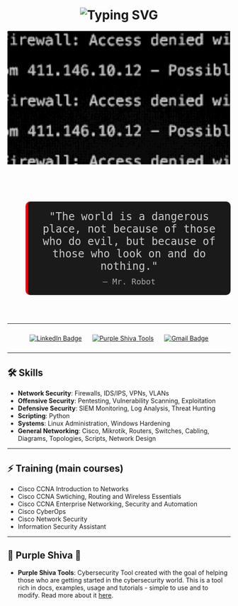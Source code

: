 <h1 align="center">
  <img src="https://readme-typing-svg.herokuapp.com?font=Fira+Code&size=40&pause=1000&color=F70000&center=true&vCenter=true&width=600&lines=HELLO+FRIEND" alt="Typing SVG" />
</h1>

<p align="center">
  <img src="./1.gif" />
  <br><br>
</p>

<div style="text-align: center; margin: 40px 0;">
  <blockquote style="font-family: 'Fira Code', monospace; font-size: 24px; color: #CCCCCC; background-color: #1A1A1A; padding: 20px; border-left: 5px solid #F70000; border-radius: 10px; display: inline-block; max-width: 800px;">
    <p style="margin: 0;">"The world is a dangerous place, not because of those who do evil, but because of those who look on and do nothing."</p>
    <footer style="margin-top: 10px; font-size: 18px; color: #AAAAAA;">– Mr. Robot</footer>
  </blockquote>
</div>

---

<div style="text-align: center;">
  <a href="https://www.linkedin.com/in/gianluca-nunes/" target="_blank" style="display: inline-block; margin: 10px;">
    <img src="https://img.shields.io/badge/LinkedIn-0077B5?style=for-the-badge&logo=linkedin&logoColor=white" alt="LinkedIn Badge"/>
  </a>

  <a href="https://github.com/PurpleShivaTeam/purpleshivatools" target="_blank" style="display: inline-block; margin: 10px;">
    <img src="https://img.shields.io/badge/Purple%20Shiva%20Tools-800080?style=for-the-badge&logo=hackthebox&logoColor=white" alt="Purple Shiva Tools"/>
  </a>

  <a href="mailto:gianluca.nulima@gmail.com" target="_blank" style="display: inline-block; margin: 10px;">
    <img src="https://img.shields.io/badge/Gmail-D14836?style=for-the-badge&logo=gmail&logoColor=white" alt="Gmail Badge"/>
  </a>
</div>



---

## 🛠️ Skills

- **Network Security**: Firewalls, IDS/IPS, VPNs, VLANs
- **Offensive Security**: Pentesting, Vulnerability Scanning, Exploitation
- **Defensive Security**: SIEM Monitoring, Log Analysis, Threat Hunting
- **Scripting**: Python
- **Systems**: Linux Administration, Windows Hardening
- **General Networking**: Cisco, Mikrotik, Routers, Switches, Cabling, Diagrams, Topologies, Scripts, Network Design

---

## ⚡ Training (main courses)

- Cisco CCNA Introduction to Networks
- Cisco CCNA Swtiching, Routing and Wireless Essentials
- Cisco CCNA Enterprise Networking, Security and Automation
- Cisco CyberOps
- Cisco Network Security
- Information Security Assistant

---

## 🧰 Purple Shiva 🔱

- **Purple Shiva Tools**: Cybersecurity Tool created with the goal of helping those who are getting started in the cybersecurity world. This is a tool rich in docs, examples, usage and tutorials - simple to use and to modify. Read more about it <a href="https://github.com/PurpleShivaTeam/purpleshivatools" target="_blank">here</a>.
